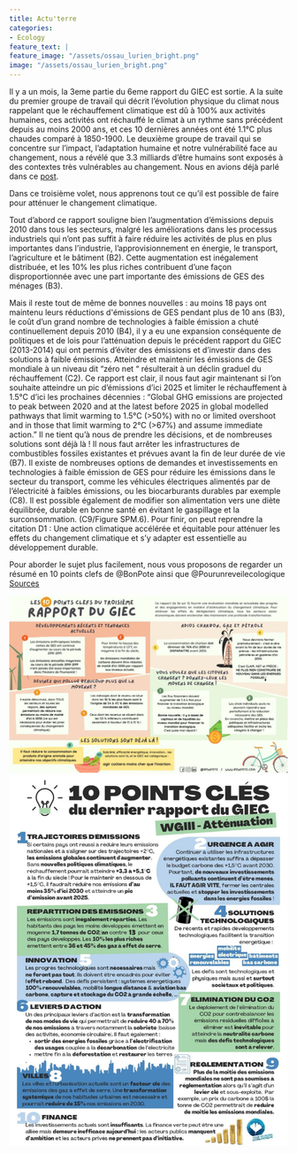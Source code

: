 ```yaml
---
title: Actu'terre
categories:
- Ecology
feature_text: |
feature_image: "/assets/ossau_lurien_bright.png"
image: "/assets/ossau_lurien_bright.png"
---
```


Il y a un mois, la 3eme partie du 6eme rapport du GIEC est sortie. A la suite du premier groupe de travail qui décrit l’évolution physique du climat nous rappelant que le réchauffement climatique est dû à 100% aux activités humaines, ces activités ont réchauffé le climat à un rythme sans précédent depuis au moins 2000 ans, et ces 10 dernières années ont été 1.1°C plus chaudes comparé à 1850-1900. Le deuxième groupe de travail qui se concentre sur l’impact, l’adaptation humaine et notre vulnérabilité face au changement, nous a révélé que 3.3 milliards d’être humains sont exposés à des contextes très vulnérables au changement. Nous en avions déjà parlé dans ce [post](https://www.linkedin.com/posts/green-ai-uppa_opportunity-future-health-activity-6904406004813967360-4sqf?utm_source=linkedin_share&utm_medium=member_desktop_web). 

Dans ce troisième volet, nous apprenons tout ce qu’il est possible de faire pour atténuer le changement climatique. 

Tout d’abord ce rapport souligne bien l’augmentation d’émissions depuis 2010 dans tous les secteurs, malgré les améliorations dans les processus industriels qui n’ont pas suffit à faire réduire les activités de plus en plus importantes dans l’industrie, l’approvisionnement en énergie, le transport, l’agriculture et le bâtiment (B2). Cette augmentation est inégalement distribuée, et les 10% les plus riches contribuent d’une façon disproportionnée avec une part importante des émissions de GES des ménages (B3).

Mais il reste tout de même de bonnes nouvelles : au moins 18 pays ont maintenu leurs réductions d'émissions de GES pendant plus de 10 ans (B3), le coût d’un grand nombre de technologies à faible émission a chuté continuellement depuis 2010 (B4), il y a eu une expansion conséquente de politiques et de lois pour l’atténuation depuis le précédent rapport du GIEC (2013-2014) qui ont permis d’éviter des émissions et d’investir dans des solutions à faible émissions. Atteindre et maintenir les émissions de GES mondiale à un niveau dit “zéro net “ résulterait à un déclin graduel du réchauffement (C2).
Ce rapport est clair, il nous faut agir maintenant si l’on souhaite atteindre un pic d’émissions d’ici 2025 et limiter le réchauffement à 1.5°C d’ici les prochaines décennies : 
“Global GHG emissions are projected to peak between 2020 and at the latest before 2025 in global modelled pathways that limit warming to 1.5°C (>50%) with no or limited overshoot and in those that limit warming to 2°C (>67%) and assume immediate action.”
Il ne tient qu’à nous de prendre les décisions, et de nombreuses solutions sont déjà là ! Il nous faut arrêter les infrastructures de combustibles fossiles existantes et prévues avant la fin de leur durée de vie (B7). Il existe de nombreuses options de demandes et investissements en technologies à faible émission de GES pour réduire les émissions dans le secteur du transport, comme les véhicules électriques alimentés par de l’électricité à faibles émissions, ou les biocarburants durables par exemple (C8). Il est possible également de modifier son alimentation vers une diète équilibrée, durable en bonne santé en évitant le gaspillage et la surconsommation. (C9/Figure SPM.6). Pour finir, on peut reprendre la citation D1 : Une action climatique accélérée et équitable pour atténuer les effets du changement climatique et s’y adapter est essentielle au développement durable.

Pour aborder le sujet plus facilement, nous vous proposons de regarder un résumé en 10 points clefs de @BonPote ainsi que @Pourunreveilecologique
[Sources](https://www.ipcc.ch/report/ar6/wg3/)

![](/images/environnement1.jpeg)
![](/images/environnement2.jpeg)
